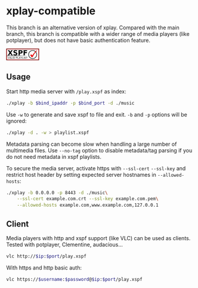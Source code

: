 # xplay-compatible

This branch is an alternative version of xplay. Compared with the main branch, this branch is compatible with a wider range of media players (like potplayer), but does not have basic authentication feature.

[![This program produces valid XSPF playlist files.](assets/valid-xspf.png)](https://validator.xspf.org/referrer/)

## Usage

Start http media server with `/play.xspf` as index:

```bash
./xplay -b $bind_ipaddr -p $bind_port -d ./music
```

Use `-w` to generate and save xspf to file and exit. `-b` and `-p` options will be ignored:

```bash
./xplay -d . -w > playlist.xspf
```

Metadata parsing can become slow when handling a large number of multimedia files. Use `--no-tag` option to disable metadata/tag parsing if you do not need metadata in xspf playlists.

To secure the media server, activate https with `--ssl-cert` `--ssl-key` and restrict host header by setting expected server hostnames in `--allowed-hosts`:

```bash
./xplay -b 0.0.0.0 -p 8443 -d ./music\
    --ssl-cert example.com.crt --ssl-key example.com.pem\
    --allowed-hosts example.com,www.example.com,127.0.0.1
```

## Client

Media players with http and xspf support (like VLC) can be used as clients. Tested with potplayer, Clementine, audacious...

```bash
vlc http://$ip:$port/play.xspf
```

With https and http basic auth:

```bash
vlc https://$username:$password@$ip:$port/play.xspf
```
